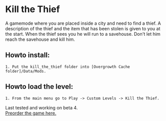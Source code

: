 # Kill the Thief
A gamemode where you are placed inside a city and need to find a thief. A description of the thief and the item that has been stolen is given to you at the start. When the thief sees you he will run to a savehouse. Don't let him reach the savehouse and kill him.  

## Howto install:  
	1. Put the kill_the_thief folder into [Overgrowth Cache folder]/Data/Mods.
## Howto load the level:  
	1. From the main menu go to Play -> Custom Levels -> Kill the Thief.  

Last tested and working on beta 4.  
[Preorder the game here.](http://www.wolfire.com/overgrowth)

